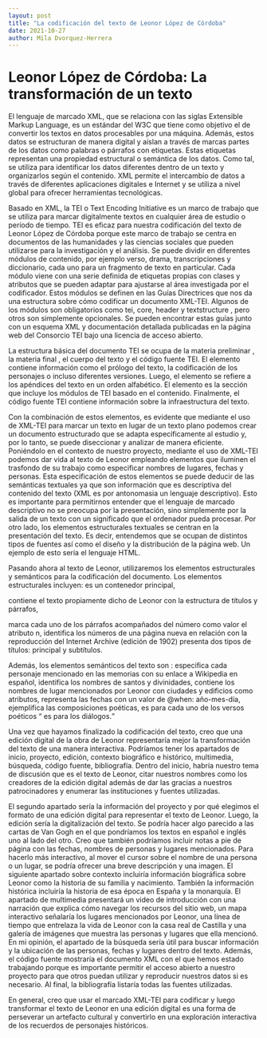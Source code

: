 ```yaml
---
layout: post
title: "La codificación del texto de Leonor López de Córdoba"
date: 2021-10-27
author: Mila Dvorquez-Herrera
---
```


# Leonor López de Córdoba: La transformación de un texto 

El lenguaje de marcado XML, que se relaciona con las siglas Extensible Markup Language, es un estándar del W3C que tiene como objetivo el  de convertir los textos en datos procesables por una máquina. Además, estos datos se estructuran de manera digital y aíslan a través de marcas partes de los datos como palabras o párrafos con etiquetas. Estas etiquetas representan una propiedad estructural o semántica de los datos. Como tal,  se utiliza para identificar los datos diferentes dentro de un texto y organizarlos según el contenido. XML permite el intercambio de datos a través de diferentes aplicaciones digitales e Internet y se utiliza a nivel global para ofrecer herramientas tecnológicas. 

Basado en XML, la TEI o Text Encoding Initiative es un marco de trabajo que se utiliza para marcar digitalmente textos en cualquier área de estudio o período de tiempo. TEI es eficaz para nuestra codificación del texto de Leonor López de Córdoba porque este marco de trabajo se centra en documentos de las humanidades y las ciencias sociales que pueden utilizarse para la investigación y el análisis.  Se puede dividir en diferentes módulos de contenido, por ejemplo verso, drama, transcripciones y diccionario, cada uno para un fragmento de texto en particular. Cada módulo viene con una serie definida de etiquetas propias con clases y atributos que se pueden adaptar para ajustarse al área investigada por el codificador.  Estos módulos se definen en las Guías Directrices que nos da una estructura sobre cómo codificar un documento XML-TEI. Algunos de los módulos son obligatorios como tei, core, header y textstructure , pero otros son simplemente opcionales. Se pueden encontrar estas guías junto con un esquema XML y documentación detallada publicadas en la página web del Consorcio TEI bajo una licencia de acceso abierto. 

La estructura básica del documento TEI se ocupa de la materia preliminar <front>, la materia final <back>, el cuerpo del texto <text> y el código fuente TEI.  El elemento <front> contiene información como el prólogo del texto, la codificación de los personajes o incluso diferentes versiones. Luego, el elemento <back> se refiere a los apéndices del texto en un orden alfabético. El elemento <text> es la sección que incluye los módulos de TEI basado en el contenido. Finalmente, el código fuente TEI contiene información sobre la infraestructura del texto. 
  
Con la combinación de estos elementos, es evidente que mediante el uso de XML-TEI para marcar un texto en lugar de un texto plano podemos crear un documento estructurado que se adapta específicamente al estudio y, por lo tanto, se puede diseccionar y analizar de manera eficiente. Poniéndolo en el contexto de nuestro proyecto, mediante el uso de XML-TEI podemos dar vida al texto de Leonor empleando elementos que iluminen el trasfondo de su trabajo como especificar nombres de lugares, fechas y personas. Esta especificación de estos elementos se puede deducir de las semánticas textuales ya que son información que es descriptiva del contenido del texto (XML es por antonomasia un lenguaje descriptivo). Esto es importante para permitirnos entender que el lenguaje de marcado descriptivo no se preocupa por la presentación, sino simplemente por la salida de un texto con un significado que el ordenador pueda procesar. Por otro lado, los elementos estructurales textuales se centran en la presentación del texto. Es decir, entendemos que se ocupan de distintos tipos de fuentes así como el diseño y la distribución de la página web. Un ejemplo de esto sería el lenguaje HTML.
  
 Pasando ahora al texto de Leonor, utilizaremos los elementos estructurales y semánticos para la codificación del documento. Los elementos estructurales incluyen:
<text> es un contenedor principal, 
<body>  contiene el texto propiamente dicho de Leonor con la estructura de títulos y párrafos, 
<p> marca cada uno de los párrafos acompañados del número como valor el atributo n, 
<pb> identifica los números de una página nueva en relación con la reproducción del Internet Archive (edición de 1902)
<head> presenta dos tipos de títulos: principal y subtítulos. 
  
 Además,  los elementos semánticos del texto son :
<persName> especifica cada personaje mencionado en las memorias con su enlace a Wikipedia en español, 
<name> identifica los nombres de santos y divinidades, 
<placeName> contiene los nombres de lugar mencionados por Leonor con ciudades y edificios como atributos, 
<date> representa las fechas con un valor de @when: año-mes-día, 
<lg> ejemplifica las composiciones poéticas, 
<l>  es para cada uno de los versos poéticos 
<q> es para los diálogos. 

  
Una vez que hayamos finalizado la codificación del texto, creo que una edición digital de la obra de Leonor representaría mejor la transformación del texto de una manera interactiva. Podríamos tener los apartados de inicio, proyecto, edición, contexto biográfico e histórico, multimedia, búsqueda, código fuente, bibliografía. Dentro del inicio, habría nuestro tema de discusión que es el texto de Leonor, citar nuestros nombres como los creadores de la edición digital además de dar las gracias a nuestros patrocinadores y enumerar las instituciones y fuentes utilizadas. 

El segundo apartado sería la información del proyecto y por qué elegimos el formato de una edición digital para representar el texto de Leonor. Luego, la edición sería la digitalización del texto. Se podría hacer algo parecido a las cartas de Van Gogh en el que pondríamos los textos en español e inglés uno al lado del otro. Creo que también podríamos incluir notas a pie de página con las fechas, nombres de personas y lugares mencionados. Para hacerlo más interactivo, al mover el cursor sobre el nombre de una persona o un lugar, se podría ofrecer una breve descripción y una  imagen. El siguiente apartado sobre  contexto incluiría información biográfica sobre Leonor como la historia de su familia y nacimiento. También la información histórica incluiría la historia de esa época en España y la monarquía. El apartado de multimedia presentará un video de introducción con una narración que explica cómo navegar los recursos del sitio web, un mapa interactivo señalaría los lugares mencionados por Leonor, una línea de tiempo que entrelaza la vida de Leonor con la casa real de Castilla y una galería de imágenes que muestra las personas y lugares que ella mencionó. En mi opinión, el apartado de la búsqueda sería útil para buscar información y la ubicación de las personas, fechas y lugares dentro del texto. Además, el código fuente mostraría el documento XML con el que hemos estado trabajando porque es importante permitir el acceso abierto a nuestro proyecto para que otros puedan utilizar y reproducir nuestros datos si es necesario. Al final, la bibliografía listaría todas las fuentes utilizadas. 


En general, creo que usar el marcado XML-TEI para codificar y luego transformar el texto de Leonor en una edición digital es una forma de perseverar un artefacto cultural y convertirlo en una exploración interactiva de los recuerdos de personajes históricos. 
